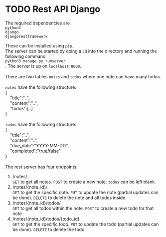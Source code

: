 # TODO Rest API Django

The required dependencies are<br>
`python3`<br>
`django`<br>
`djangorestframework`<br>

These can be installed using `pip`.<br>
The server can be started by doing a `cd` into the directory and running the following command<br>
`python3 manage.py runserver`<br>.
The server is up on `localhost:8000`.<br><br>
There are two tables `notes` and `todos` where one note can have many todos.<br><br>
`notes` have the following structure:<br>
{<br>
&nbsp;&nbsp;&nbsp;&nbsp;"title":"..",<br>
&nbsp;&nbsp;&nbsp;&nbsp;"content":"..",<br>
&nbsp;&nbsp;&nbsp;&nbsp;"todos":[..]<br>
}
<br><br>
`todos` have the following structure:<br>
{<br>
&nbsp;&nbsp;&nbsp;&nbsp;"title":"..",<br>
&nbsp;&nbsp;&nbsp;&nbsp;"content":"..",<br>
&nbsp;&nbsp;&nbsp;&nbsp;"due_date":"YYYY-MM-DD",<br>
&nbsp;&nbsp;&nbsp;&nbsp;"completed":"true/false"<br>
}
<br><br>
The rest server has four endpoints:<br>
1. /notes/<br>
`GET` to get all notes. `POST` to create a new note. `todos` can be left blank.<br>
2. /notes/{note_id}/<br>
`GET` to get the specific note. `PUT` to update the note (partial updates can be done). `DELETE` to delete the note and all todos inside.<br>
3. /notes/{note_id}/todos/<br>
`GET` to get all todos within the note. `POST` to create a new todo for that note.<br>
4. /notes/{note_id}/todos/{todo_id}<br>
`GET` to get the specific todo. `PUT` to update the todo (partial updates can be done). `DELETE` to delete the todo.<br>
